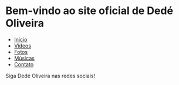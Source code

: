 <!DOCTYPE html>
<html lang="pt-BR">
<head>
  <meta charset="UTF-8">
  <meta name="viewport" content="width=device-width, initial-scale=1.0">
  <title>Dedé Oliveira Oficial</title>
</head>
<body>
  <h1>Bem-vindo ao site oficial de Dedé Oliveira</h1>

  <nav>
    <ul>
      <li><a href="index.html">Início</a></li>
      <li><a href="videos.html">Vídeos</a></li>
      <li><a href="fotos.html">Fotos</a></li>
      <li><a href="musicas.html">Músicas</a></li>
      <li><a href="contato.html">Contato</a></li>
    </ul>
  </nav>

  <p>Siga Dedé Oliveira nas redes sociais!</p>
</body>
</html>

